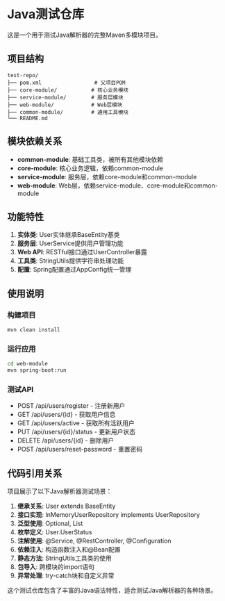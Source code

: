 # Java测试仓库

这是一个用于测试Java解析器的完整Maven多模块项目。

## 项目结构

```
test-repo/
├── pom.xml                 # 父项目POM
├── core-module/           # 核心业务模块
├── service-module/        # 服务层模块
├── web-module/            # Web层模块
├── common-module/         # 通用工具模块
└── README.md
```

## 模块依赖关系

- **common-module**: 基础工具类，被所有其他模块依赖
- **core-module**: 核心业务逻辑，依赖common-module
- **service-module**: 服务层，依赖core-module和common-module
- **web-module**: Web层，依赖service-module、core-module和common-module

## 功能特性

1. **实体类**: User实体继承BaseEntity基类
2. **服务层**: UserService提供用户管理功能
3. **Web API**: RESTful接口通过UserController暴露
4. **工具类**: StringUtils提供字符串处理功能
5. **配置**: Spring配置通过AppConfig统一管理

## 使用说明

### 构建项目
```bash
mvn clean install
```

### 运行应用
```bash
cd web-module
mvn spring-boot:run
```

### 测试API

- POST /api/users/register - 注册新用户
- GET /api/users/{id} - 获取用户信息
- GET /api/users/active - 获取所有活跃用户
- PUT /api/users/{id}/status - 更新用户状态
- DELETE /api/users/{id} - 删除用户
- POST /api/users/reset-password - 重置密码

## 代码引用关系

项目展示了以下Java解析器测试场景：

1. **继承关系**: User extends BaseEntity
2. **接口实现**: InMemoryUserRepository implements UserRepository
3. **泛型使用**: Optional<User>, List<User>
4. **枚举定义**: User.UserStatus
5. **注解使用**: @Service, @RestController, @Configuration
6. **依赖注入**: 构造函数注入和@Bean配置
7. **静态方法**: StringUtils工具类的使用
8. **包导入**: 跨模块的import语句
9. **异常处理**: try-catch块和自定义异常

这个测试仓库包含了丰富的Java语法特性，适合测试Java解析器的各种场景。